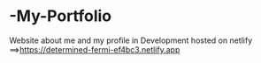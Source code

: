 # -My-Portfolio
Website about me and my profile in Development
hosted on netlify ==>https://determined-fermi-ef4bc3.netlify.app
